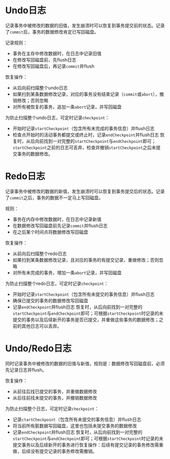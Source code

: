 # Undo日志
记录事务中被修改的数据的旧值，发生崩溃时可以恢复到事务提交前的状态。记录了`commit`后，事务的数据修改肯定已写回磁盘。

记录规则：
* 事务在主存中修改数据时，在日志中记录旧值
* 在修改写回磁盘前，先flush日志
* 在修改写回磁盘后，再记录`commit`并flush

恢复操作：
* 从后向前扫描整个undo日志
* 如果扫到某条数据修改记录，对应的事务没有结束记录（`commit`或`abort`），撤销修改；否则忽略
* 对所有被恢复的事务，追加一条`abort`记录，并写回磁盘

为防止扫描整个undo日志，可定时记录`checkpoint`：
* 开始时记录`startCheckpoint`（包含所有未完成的事务信息）并flush日志
* 检查点开始时的活动事务都提交或终止时，记录`endCheckpoint`并flush日志
恢复时，从后向前找到一对完整的`startCheckpoint`与`endCheckpoint`即可；`startCheckpoint`之前的日志可丢弃，检查并撤销`startCheckpoint`之后未提交事务的数据修改。


# Redo日志
记录事务中被修改的数据的新值，发生崩溃时可以恢复到事务提交后的状态。记录了`commit`之后，事务的数据不一定马上写回磁盘。

规则：
* 事务在内存中修改数据时，在日志中记录新值
* 在数据修改写回磁盘前先记录`commit`并flush日志
* 在之后某个时间点将数据修改写回磁盘

恢复操作：
* 从前向后扫描整个redo日志
* 如果扫到某条数据修改记录，且对应的事务的有提交记录，重做修改；否则忽略
* 对所有未完成的事务，增加一条`abort`记录，并写回磁盘

为防止扫描整个redo日志，可定时记录`checkpoint`：
* 开始时记录`startCheckpoint`（包含所有未提交的事务信息）并flush日志
* 确保已提交的事务的数据修改写回磁盘
* 记录`endCheckpoint`并flush日志
恢复时，从后向前找到一对完整的`startCheckpoint`与`endCheckpoint`即可；可根据`startCheckpoint`时记录的未提交的事务以及后续新开的事务是否已提交，并重做这些事务的数据修改；之前的其他日志可以丢弃。


# Undo/Redo日志
同时记录事务中被修改的数据的旧值与新值，规则是：数据修改写回磁盘前，必须先记录日志并flush。

恢复操作：
* 从前往后找已提交的事务，并重做数据修改
* 从后往前找未提交的事务，并撤销数据修改

为防止扫描整个日志，可定时记录`checkpoint`：
* 记录`ctartCheckpoint`（包含所有未提交的事务信息）并flush日志
* 将当前所有脏数据写回磁盘，这里也包括未提交事务的数据修改
* 记录`endCheckpoint`并flush日志
恢复时，从后向前找到一对完整的`startCheckpoint`与`endCheckpoint`即可；可根据`startCheckpoint`时记录的未提交事务以及后续新开的事务进行恢复操作：后续有提交记录的事务修改需重做，后续没有提交记录的事务修改需撤销。